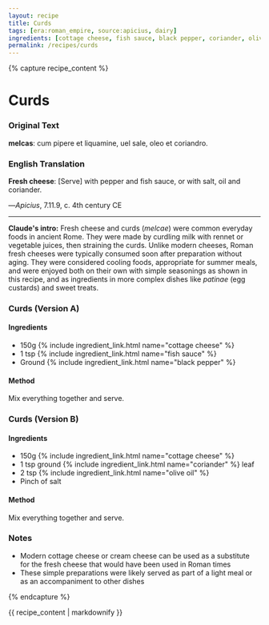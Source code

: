 ```yaml
---
layout: recipe
title: Curds
tags: [era:roman_empire, source:apicius, dairy]
ingredients: [cottage cheese, fish sauce, black pepper, coriander, olive oil]
permalink: /recipes/curds
---
```


{% capture recipe_content %}
# Curds

### Original Text
**melcas**: cum pipere et liquamine, uel sale, oleo et coriandro.

### English Translation
**Fresh cheese**: [Serve] with pepper and fish sauce, or with salt, oil and coriander.

—*Apicius*, 7.11.9, c. 4th century CE

___

**Claude's intro:** Fresh cheese and curds (*melcae*) were common everyday foods in ancient Rome. They were made by curdling milk with rennet or vegetable juices, then straining the curds. Unlike modern cheeses, Roman fresh cheeses were typically consumed soon after preparation without aging. They were considered cooling foods, appropriate for summer meals, and were enjoyed both on their own with simple seasonings as shown in this recipe, and as ingredients in more complex dishes like *patinae* (egg custards) and sweet treats.

### Curds (Version A)
#### Ingredients
- 150g {% include ingredient_link.html name="cottage cheese" %}
- 1 tsp {% include ingredient_link.html name="fish sauce" %}
- Ground {% include ingredient_link.html name="black pepper" %}

#### Method
Mix everything together and serve.

### Curds (Version B)
#### Ingredients
- 150g {% include ingredient_link.html name="cottage cheese" %}
- 1 tsp ground {% include ingredient_link.html name="coriander" %} leaf
- 2 tsp {% include ingredient_link.html name="olive oil" %}
- Pinch of salt

#### Method
Mix everything together and serve.

### Notes
- Modern cottage cheese or cream cheese can be used as a substitute for the fresh cheese that would have been used in Roman times
- These simple preparations were likely served as part of a light meal or as an accompaniment to other dishes

{% endcapture %}

{{ recipe_content | markdownify }} 